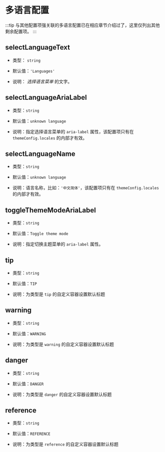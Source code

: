 # 多语言配置

:::tip
与其他配置项强关联的多语言配置已在相应章节介绍过了，这里仅列出其他剩余配置项。
:::

## selectLanguageText

- 类型： `string`

- 默认值：`'Languages'`

- 说明： _选择语言菜单_ 的文字。

## selectLanguageAriaLabel

- 类型：`string`

- 默认值：`unknown language`

- 说明：指定选择语言菜单的 `aria-label` 属性，该配置项只有在 `themeConfig.locales` 的内部才有效。

## selectLanguageName

- 类型：`string`

- 默认值：`unknown language`

- 说明：语言名称，比如：`'中文简体'`，该配置项只有在 `themeConfig.locales` 的内部才有效。

## toggleThemeModeAriaLabel

- 类型：`string`

- 默认值：`Toggle theme mode`

- 说明：指定切换主题菜单的 `aria-label` 属性。

## tip

- 类型：`string`

- 默认值：`TIP`

- 说明：为类型是 `tip` 的自定义容器设置默认标题

## warning

- 类型：`string`

- 默认值：`WARNING`

- 说明：为类型是 `warning` 的自定义容器设置默认标题

## danger

- 类型：`string`

- 默认值：`DANGER`

- 说明：为类型是 `danger` 的自定义容器设置默认标题

## reference

- 类型：`string`

- 默认值：`REFERENCE`

- 说明：为类型是 `reference` 的自定义容器设置默认标题
